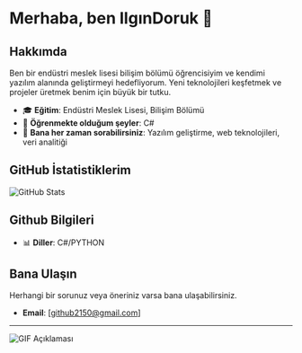 # Merhaba, ben IlgınDoruk 👋

## Hakkımda
Ben bir endüstri meslek lisesi bilişim bölümü öğrencisiyim ve kendimi yazılım alanında geliştirmeyi hedefliyorum. Yeni teknolojileri keşfetmek ve projeler üretmek benim için büyük bir tutku.

- 🎓 **Eğitim**: Endüstri Meslek Lisesi, Bilişim Bölümü
- 🌱 **Öğrenmekte olduğum şeyler**: C#
- 💬 **Bana her zaman sorabilirsiniz**: Yazılım geliştirme, web teknolojileri, veri analitiği

## GitHub İstatistiklerim
![GitHub Stats](https://camo.githubusercontent.com/dd9f3b008c3cdb9316c8a173e9c5e833822e1b16b5b157ab877535ce1a09aa1a/68747470733a2f2f6769746875622d726561646d652d73747265616b2d73746174732d7472696e6962732d70726f6a656374732e76657263656c2e6170702f3f757365723d7472696e6962267468656d653d6d65726b6f26626f726465723d353939323030)

## Github Bilgileri
- 📊 **Diller**:  C#/PYTHON
## Bana Ulaşın
Herhangi bir sorunuz veya öneriniz varsa bana ulaşabilirsiniz. 

- **Email**: [github2150@gmail.com]

-------------------------
![GIF Açıklaması](https://raw.githubusercontent.com/trinib/trinib/a5f17399d881c5651a89bfe4a621014b08346cf0/images/marquee.svg)
